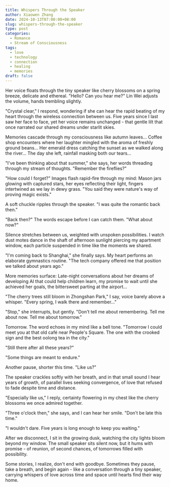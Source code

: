 ```yaml
---
title: Whispers Through the Speaker
author: Xiaowen Zhang
date: 2024-10-13T07:00:00+08:00
slug: whispers-through-the-speaker
type: post
categories:
  - Romance
  - Stream of Consciousness
tags:
  - love
  - technology
  - connection
  - healing
  - memories
draft: false
---
```


Her voice floats through the tiny speaker like cherry blossoms on a spring breeze, delicate and ethereal. "Hello? Can you hear me?" Lin Wei adjusts the volume, hands trembling slightly.

"Crystal clear," I respond, wondering if she can hear the rapid beating of my heart through the wireless connection between us. Five years since I last saw her face to face, yet her voice remains unchanged - that gentle lilt that once narrated our shared dreams under starlit skies.

Memories cascade through my consciousness like autumn leaves... Coffee shop encounters where her laughter mingled with the aroma of freshly ground beans... Her emerald dress catching the sunset as we walked along the river... The day she left, rainfall masking both our tears...

"I've been thinking about that summer," she says, her words threading through my stream of thoughts. "Remember the fireflies?"

"How could I forget?" Images flash rapid-fire through my mind: Mason jars glowing with captured stars, her eyes reflecting their light, fingers intertwined as we lay in dewy grass. "You said they were nature's way of proving magic exists."

A soft chuckle ripples through the speaker. "I was quite the romantic back then."

"Back then?" The words escape before I can catch them. "What about now?"

Silence stretches between us, weighted with unspoken possibilities. I watch dust motes dance in the shaft of afternoon sunlight piercing my apartment window, each particle suspended in time like the moments we shared.

"I'm coming back to Shanghai," she finally says. My heart performs an elaborate gymnastics routine. "The tech company offered me that position we talked about years ago."

More memories surface: Late-night conversations about her dreams of developing AI that could help children learn, my promise to wait until she achieved her goals, the bittersweet parting at the airport...

"The cherry trees still bloom in Zhongshan Park," I say, voice barely above a whisper. "Every spring, I walk there and remember..."

"Stop," she interrupts, but gently. "Don't tell me about remembering. Tell me about now. Tell me about tomorrow."

Tomorrow. The word echoes in my mind like a bell tone. "Tomorrow I could meet you at that old café near People's Square. The one with the crooked sign and the best oolong tea in the city."

"Still there after all these years?"

"Some things are meant to endure."

Another pause, shorter this time. "Like us?"

The speaker crackles softly with her breath, and in that small sound I hear years of growth, of parallel lives seeking convergence, of love that refused to fade despite time and distance.

"Especially like us," I reply, certainty flowering in my chest like the cherry blossoms we once admired together.

"Three o'clock then," she says, and I can hear her smile. "Don't be late this time."

"I wouldn't dare. Five years is long enough to keep you waiting."

After we disconnect, I sit in the growing dusk, watching the city lights bloom beyond my window. The small speaker sits silent now, but it hums with promise - of reunion, of second chances, of tomorrows filled with possibility.

Some stories, I realize, don't end with goodbye. Sometimes they pause, take a breath, and begin again - like a conversation through a tiny speaker, carrying whispers of love across time and space until hearts find their way home.